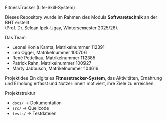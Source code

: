 FitnessTracker (Life-Skill-System)

Dieses Repository wurde im Rahmen des Moduls **Softwaretechnik** an der BHT erstellt  
(Prof. Dr. Selcan Ipek-Ugay, Wintersemester 2025/26).

Das Team
- Leonel Konla Kamta, Matrikelnummer 112391
- Leo Ogger, Matrikelnummer 100706
- René Pettelkau, Matrikelnummer 112385
- Patrick Rahn, Matrikelnummer 100927
- Marty Jabbusch, Matrikelnummer 104616

Projektidee
Ein digitales **Fitnesstracker-System**, das Aktivitäten, Ernährung und Erholung erfasst
und Nutzer:innen motiviert, ihre Ziele zu erreichen.

Projektstruktur
- `docs/` → Dokumentation  
- `src/` → Quellcode  
- `tests/` → Testdateien  
